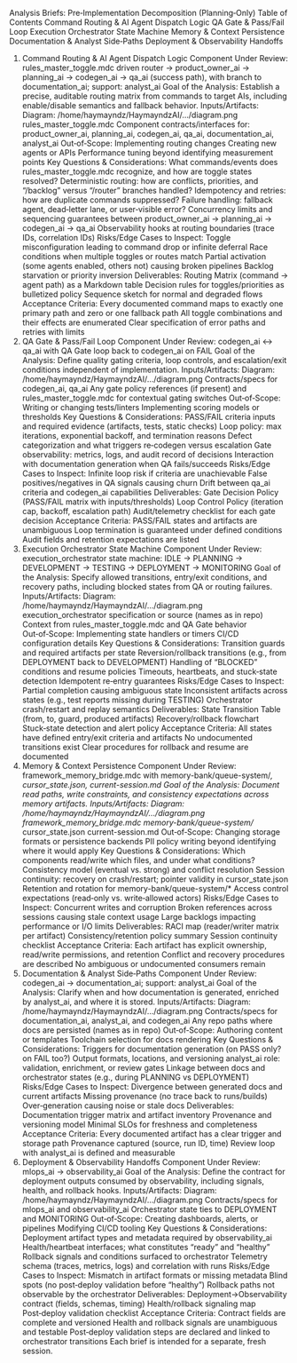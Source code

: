 Analysis Briefs: Pre‑Implementation Decomposition (Planning‑Only)
Table of Contents
Command Routing & AI Agent Dispatch Logic
QA Gate & Pass/Fail Loop
Execution Orchestrator State Machine
Memory & Context Persistence
Documentation & Analyst Side‑Paths
Deployment & Observability Handoffs
1) Command Routing & AI Agent Dispatch Logic
Component Under Review: rules_master_toggle.mdc driven router → product_owner_ai → planning_ai → codegen_ai → qa_ai (success path), with branch to documentation_ai; support: analyst_ai
Goal of the Analysis: Establish a precise, auditable routing matrix from commands to target AIs, including enable/disable semantics and fallback behavior.
Inputs/Artifacts:
Diagram: /home/haymayndz/HaymayndzAI/…/diagram.png
rules_master_toggle.mdc
Component contracts/interfaces for: product_owner_ai, planning_ai, codegen_ai, qa_ai, documentation_ai, analyst_ai
Out‑of‑Scope:
Implementing routing changes
Creating new agents or APIs
Performance tuning beyond identifying measurement points
Key Questions & Considerations:
What commands/events does rules_master_toggle.mdc recognize, and how are toggle states resolved?
Deterministic routing: how are conflicts, priorities, and “/backlog” versus “/router” branches handled?
Idempotency and retries: how are duplicate commands suppressed?
Failure handling: fallback agent, dead‑letter lane, or user‑visible error?
Concurrency limits and sequencing guarantees between product_owner_ai → planning_ai → codegen_ai → qa_ai
Observability hooks at routing boundaries (trace IDs, correlation IDs)
Risks/Edge Cases to Inspect:
Toggle misconfiguration leading to command drop or infinite deferral
Race conditions when multiple toggles or routes match
Partial activation (some agents enabled, others not) causing broken pipelines
Backlog starvation or priority inversion
Deliverables:
Routing Matrix (command → agent path) as a Markdown table
Decision rules for toggles/priorities as bulletized policy
Sequence sketch for normal and degraded flows
Acceptance Criteria:
Every documented command maps to exactly one primary path and zero or one fallback path
All toggle combinations and their effects are enumerated
Clear specification of error paths and retries with limits
2) QA Gate & Pass/Fail Loop
Component Under Review: codegen_ai ↔ qa_ai with QA Gate loop back to codegen_ai on FAIL
Goal of the Analysis: Define quality gating criteria, loop controls, and escalation/exit conditions independent of implementation.
Inputs/Artifacts:
Diagram: /home/haymayndz/HaymayndzAI/…/diagram.png
Contracts/specs for codegen_ai, qa_ai
Any gate policy references (if present) and rules_master_toggle.mdc for contextual gating switches
Out‑of‑Scope:
Writing or changing tests/linters
Implementing scoring models or thresholds
Key Questions & Considerations:
PASS/FAIL criteria inputs and required evidence (artifacts, tests, static checks)
Loop policy: max iterations, exponential backoff, and termination reasons
Defect categorization and what triggers re‑codegen versus escalation
Gate observability: metrics, logs, and audit record of decisions
Interaction with documentation generation when QA fails/succeeds
Risks/Edge Cases to Inspect:
Infinite loop risk if criteria are unachievable
False positives/negatives in QA signals causing churn
Drift between qa_ai criteria and codegen_ai capabilities
Deliverables:
Gate Decision Policy (PASS/FAIL matrix with inputs/thresholds)
Loop Control Policy (iteration cap, backoff, escalation path)
Audit/telemetry checklist for each gate decision
Acceptance Criteria:
PASS/FAIL states and artifacts are unambiguous
Loop termination is guaranteed under defined conditions
Audit fields and retention expectations are listed
3) Execution Orchestrator State Machine
Component Under Review: execution_orchestrator state machine: IDLE → PLANNING → DEVELOPMENT → TESTING → DEPLOYMENT → MONITORING
Goal of the Analysis: Specify allowed transitions, entry/exit conditions, and recovery paths, including blocked states from QA or routing failures.
Inputs/Artifacts:
Diagram: /home/haymayndz/HaymayndzAI/…/diagram.png
execution_orchestrator specification or source (names as in repo)
Context from rules_master_toggle.mdc and QA Gate behavior
Out‑of‑Scope:
Implementing state handlers or timers
CI/CD configuration details
Key Questions & Considerations:
Transition guards and required artifacts per state
Reversion/rollback transitions (e.g., from DEPLOYMENT back to DEVELOPMENT)
Handling of “BLOCKED” conditions and resume policies
Timeouts, heartbeats, and stuck‑state detection
Idempotent re‑entry guarantees
Risks/Edge Cases to Inspect:
Partial completion causing ambiguous state
Inconsistent artifacts across states (e.g., test reports missing during TESTING)
Orchestrator crash/restart and replay semantics
Deliverables:
State Transition Table (from, to, guard, produced artifacts)
Recovery/rollback flowchart
Stuck‑state detection and alert policy
Acceptance Criteria:
All states have defined entry/exit criteria and artifacts
No undocumented transitions exist
Clear procedures for rollback and resume are documented
4) Memory & Context Persistence
Component Under Review: framework_memory_bridge.mdc with memory-bank/queue-system/*, cursor_state.json, current-session.md
Goal of the Analysis: Document read paths, write constraints, and consistency expectations across memory artifacts.
Inputs/Artifacts:
Diagram: /home/haymayndz/HaymayndzAI/…/diagram.png
framework_memory_bridge.mdc
memory-bank/queue-system/*
cursor_state.json
current-session.md
Out‑of‑Scope:
Changing storage formats or persistence backends
PII policy writing beyond identifying where it would apply
Key Questions & Considerations:
Which components read/write which files, and under what conditions?
Consistency model (eventual vs. strong) and conflict resolution
Session continuity: recovery on crash/restart; pointer validity in cursor_state.json
Retention and rotation for memory-bank/queue-system/*
Access control expectations (read‑only vs. write‑allowed actors)
Risks/Edge Cases to Inspect:
Concurrent writes and corruption
Broken references across sessions causing stale context usage
Large backlogs impacting performance or I/O limits
Deliverables:
RACI map (reader/writer matrix per artifact)
Consistency/retention policy summary
Session continuity checklist
Acceptance Criteria:
Each artifact has explicit ownership, read/write permissions, and retention
Conflict and recovery procedures are described
No ambiguous or undocumented consumers remain
5) Documentation & Analyst Side‑Paths
Component Under Review: codegen_ai → documentation_ai; support: analyst_ai
Goal of the Analysis: Clarify when and how documentation is generated, enriched by analyst_ai, and where it is stored.
Inputs/Artifacts:
Diagram: /home/haymayndz/HaymayndzAI/…/diagram.png
Contracts/specs for documentation_ai, analyst_ai, and codegen_ai
Any repo paths where docs are persisted (names as in repo)
Out‑of‑Scope:
Authoring content or templates
Toolchain selection for docs rendering
Key Questions & Considerations:
Triggers for documentation generation (on PASS only? on FAIL too?)
Output formats, locations, and versioning
analyst_ai role: validation, enrichment, or review gates
Linkage between docs and orchestrator states (e.g., during PLANNING vs DEPLOYMENT)
Risks/Edge Cases to Inspect:
Divergence between generated docs and current artifacts
Missing provenance (no trace back to runs/builds)
Over‑generation causing noise or stale docs
Deliverables:
Documentation trigger matrix and artifact inventory
Provenance and versioning model
Minimal SLOs for freshness and completeness
Acceptance Criteria:
Every documented artifact has a clear trigger and storage path
Provenance captured (source, run ID, time)
Review loop with analyst_ai is defined and measurable
6) Deployment & Observability Handoffs
Component Under Review: mlops_ai → observability_ai
Goal of the Analysis: Define the contract for deployment outputs consumed by observability, including signals, health, and rollback hooks.
Inputs/Artifacts:
Diagram: /home/haymayndz/HaymayndzAI/…/diagram.png
Contracts/specs for mlops_ai and observability_ai
Orchestrator state ties to DEPLOYMENT and MONITORING
Out‑of‑Scope:
Creating dashboards, alerts, or pipelines
Modifying CI/CD tooling
Key Questions & Considerations:
Deployment artifact types and metadata required by observability_ai
Health/heartbeat interfaces; what constitutes “ready” and “healthy”
Rollback signals and conditions surfaced to orchestrator
Telemetry schema (traces, metrics, logs) and correlation with runs
Risks/Edge Cases to Inspect:
Mismatch in artifact formats or missing metadata
Blind spots (no post‑deploy validation before “healthy”)
Rollback paths not observable by the orchestrator
Deliverables:
Deployment→Observability contract (fields, schemas, timing)
Health/rollback signaling map
Post‑deploy validation checklist
Acceptance Criteria:
Contract fields are complete and versioned
Health and rollback signals are unambiguous and testable
Post‑deploy validation steps are declared and linked to orchestrator transitions
Each brief is intended for a separate, fresh session.